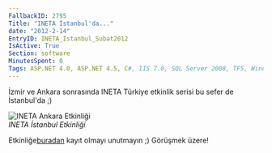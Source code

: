 ```yaml
---
FallbackID: 2795
Title: "INETA İstanbul'da..."
date: "2012-2-14"
EntryID: INETA_Istanbul_Subat2012
IsActive: True
Section: software
MinutesSpent: 0
Tags: ASP.NET 4.0, ASP.NET 4.5, C#, IIS 7.0, SQL Server 2008, TFS, Windows Azure, Windows Phone, Windows Phone 7.5, XNA
---
```

İzmir ve Ankara sonrasında INETA Türkiye etkinlik serisi bu sefer de
İstanbul'da ;)

![INETA Ankara
Etkinliği](media/INETA_Istanbul_Subat2012/ineta_istanbul_2012.jpg)\
*INETA İstanbul Etkinliği*

Etkinliğe[buradan](http://www.inetatr.org/oforms/yazilimcilar-istanbul-da-bulusuyor)
kayıt olmayı unutmayın ;) Görüşmek üzere!


